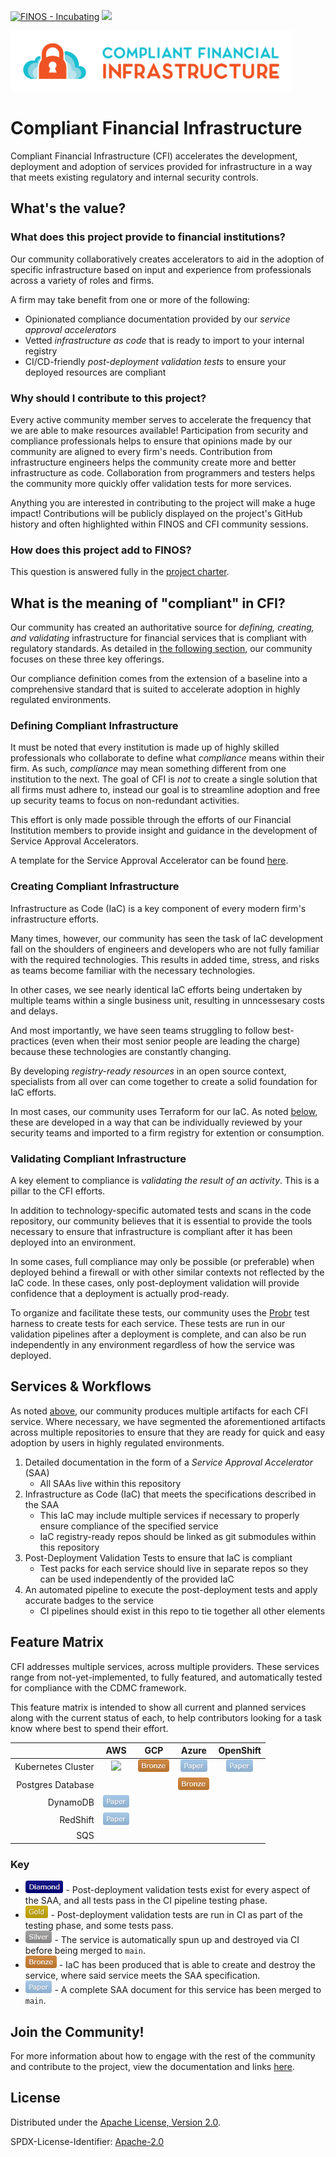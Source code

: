 [![FINOS - Incubating](https://cdn.jsdelivr.net/gh/finos/contrib-toolbox@master/images/badge-incubating.svg)](https://finosfoundation.atlassian.net/wiki/display/FINOS/Incubating)
[<img src="https://img.shields.io/badge/slack-@finos/compliant%20financial%20infrastructure-green.svg?logo=slack">](https://finos-lf.slack.com/messages/compliant-financial-infrastructure/)

<img src="https://github.com/finos/branding/blob/master/project-logos/active-project-logos/Compliant%20Financial%20Infrastructure%20Logo/Horizontal/2021_CFI_Logo_Horizontal.png?raw=true" width="450">


# Compliant Financial Infrastructure
Compliant Financial Infrastructure (CFI) accelerates the development, deployment and adoption of services provided for infrastructure in a way that meets existing regulatory and internal security controls.

## What's the value?

### What does this project provide to financial institutions?

Our community collaboratively creates accelerators to aid in the adoption of specific infrastructure based on input and experience from professionals across a variety of roles and firms.

A firm may take benefit from one or more of the following:

- Opinionated compliance documentation provided by our *service approval accelerators*
- Vetted *infrastructure as code* that is ready to import to your internal registry
- CI/CD-friendly *post-deployment validation tests* to ensure your deployed resources are compliant

### Why should I contribute to this project?

Every active community member serves to accelerate the frequency that we are able to make resources available! Participation from security and compliance professionals helps to ensure that opinions made by our community are aligned to every firm's needs. Contribution from infrastructure engineers helps the community create more and better infrastructure as code. Collaboration from programmers and testers helps the community more quickly offer validation tests for more services.

Anything you are interested in contributing to the project will make a huge impact! Contributions will be publicly displayed on the project's GitHub history and often highlighted within FINOS and CFI community sessions.

### How does this project add to FINOS?

This question is answered fully in the [project charter](docs/project-charter.md).

## What is the meaning of "compliant" in CFI?

Our community has created an authoritative source for _defining, creating, and validating_ infrastructure for financial services that is compliant with regulatory standards.
As detailed in [the following section](#services--workflows), our community focuses on these three key offerings.

Our compliance definition comes from the extension of a baseline into a comprehensive standard that is suited to accelerate adoption in highly regulated environments.

### Defining Compliant Infrastructure

It must be noted that every institution is made up of highly skilled professionals who collaborate to define what _compliance_ means within their firm.
As such, _compliance_ may mean something different from one institution to the next. The goal of CFI is _not_ to create a single solution 
that all firms must adhere to, instead our goal is to streamline adoption and free up security teams to focus on non-redundant activities.

This effort is only made possible through the efforts of our Financial Institution members to provide insight and guidance in the development of Service Approval Accelerators.

A template for the Service Approval Accelerator can be found [here](templates/ServiceApprovalAcceleratorTemplate.md).

### Creating Compliant Infrastructure

Infrastructure as Code (IaC) is a key component of every modern firm's infrastructure efforts. 

Many times, however, our community has seen the task of IaC development fall on the shoulders of engineers and developers who are not fully familiar with the required technologies.
This results in added time, stress, and risks as teams become familiar with the necessary technologies.

In other cases, we see nearly identical IaC efforts being undertaken by multiple teams within a single business unit, resulting in unncessesary costs and delays.

And most importantly, we have seen teams struggling to follow best-practices
(even when their most senior people are leading the charge) because these technologies are constantly changing.

By developing _registry-ready resources_ in an open source context, specialists from all over can come together to create a solid foundation for IaC efforts.

In most cases, our community uses Terraform for our IaC. As noted [below](#services--workflows), these are developed in a way that can be
individually reviewed by your security teams and imported to a firm registry for extention or consumption.

### Validating Compliant Infrastructure

A key element to compliance is _validating the result of an activity_. This is a pillar to the CFI efforts.

In addition to technology-specific automated tests and scans in the code repository, our community believes that it is essential to provide
the tools necessary to ensure that infrastructure is compliant after it has been deployed into an environment.

In some cases, full compliance may only be possible (or preferable) when deployed behind a firewall or with other similar contexts not reflected by the IaC code.
In these cases, only post-deployment validation will provide confidence that a deployment is actually prod-ready.

To organize and facilitate these tests, our community uses the [Probr](https://github.com/probr) test harness to create tests for each service.
These tests are run in our validation pipelines after a deployment is complete,
and can also be run independently in any environment regardless of how the service was deployed.

## Services & Workflows

As noted [above](#what-is-the-meaning-of-compliant-in-cfi), our community produces multiple artifacts for each CFI service.
Where necessary, we have segmented the aforementioned artifacts across multiple repositories
to ensure that they are ready for quick and easy adoption by users in highly regulated environments.

1. Detailed documentation in the form of a _Service Approval Accelerator_ (SAA)
    - All SAAs live within this repository
1. Infrastructure as Code (IaC) that meets the specifications described in the SAA
    - This IaC may include multiple services if necessary to properly ensure compliance of the specified service
    - IaC registry-ready repos should be linked as git submodules within this repository
1. Post-Deployment Validation Tests to ensure that IaC is compliant
    - Test packs for each service should live in separate repos so they can be used independently of the provided IaC
1. An automated pipeline to execute the post-deployment tests and apply accurate badges to the service
    - CI pipelines should exist in this repo to tie together all other elements

## Feature Matrix

CFI addresses multiple services, across multiple providers.
These services range from not-yet-implemented, to fully featured,
and automatically tested for compliance with the CDMC framework.

This feature matrix is intended to show all current and planned services along with the current status of each,
to help contributors looking for a task know where best to spend their effort.

|                    |         AWS                                                                             |         GCP                                                     |        Azure                                                 |    OpenShift                                               |
| ------------------:|:---------------------------------------------------------------------------------------:|:--------------------------------------------------------------: |:------------------------------------------------------------:|:----------------------------------------------------------:|
| Kubernetes Cluster | ![](https://byob.yarr.is/finos/compliant-financial-infrastructure/eks-terraform)        | <img src="docs/_images/bronze.png"  alt="bronze" height="20"/>  | <img src="docs/_images/paper.png" alt="paper" height="20"/>  |<img src="docs/_images/paper.png" alt="paper" height="20"/> |
|  Postgres Database |                                                                                         |                                                                 | <img src="docs/_images/bronze.png" alt="bronze" height="20"/>|                                                            |
|           DynamoDB |  <img src="docs/_images/paper.png" alt="paper" height="20"/>                            |                                                                 |                                                              |                                                            |
|           RedShift |  <img src="docs/_images/paper.png" alt="paper" height="20"/>                            |                                                                 |                                                              |                                                            |
|                SQS |                                                                                         |                                                                 |                                                              |                                                            |


### Key

- <img src="docs/_images/diamond.png" alt="diamond" height="20"/> - Post-deployment validation tests exist for every aspect of the SAA,
and all tests pass in the CI pipeline testing phase.
- <img src="docs/_images/gold.png" alt="gold" height="20"/> - Post-deployment validation tests are run in CI as part of the testing phase,
and some tests pass.
- <img src="docs/_images/silver.png" alt="silver" height="20"/> - The service is automatically spun up and destroyed via CI before being merged to `main`.
- <img src="docs/_images/bronze.png"  alt="bronze" height="20"/> - IaC has been produced that is able to create and destroy the service,
where said service meets the SAA specification.
- <img src="docs/_images/paper.png" alt="paper" height="20"/> - A complete SAA document for this service has been merged to `main`.

## Join the Community!

For more information about how to engage with the rest of the community and contribute to the project, view the documentation and links [here](docs/CONTRIBUTING.md).

## License

Distributed under the [Apache License, Version 2.0](http://www.apache.org/licenses/LICENSE-2.0).

SPDX-License-Identifier: [Apache-2.0](https://spdx.org/licenses/Apache-2.0)
